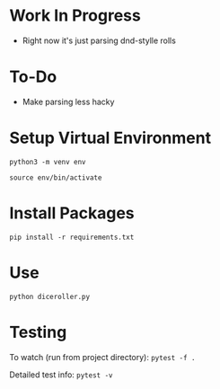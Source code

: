 # Work In Progress

* Right now it's just parsing dnd-stylle rolls

# To-Do

* Make parsing less hacky

# Setup Virtual Environment

`python3 -m venv env`

`source env/bin/activate`

# Install Packages

`pip install -r requirements.txt`

# Use

`python diceroller.py`

# Testing

To watch (run from project directory):
`pytest -f .`

Detailed test info:
`pytest -v`
